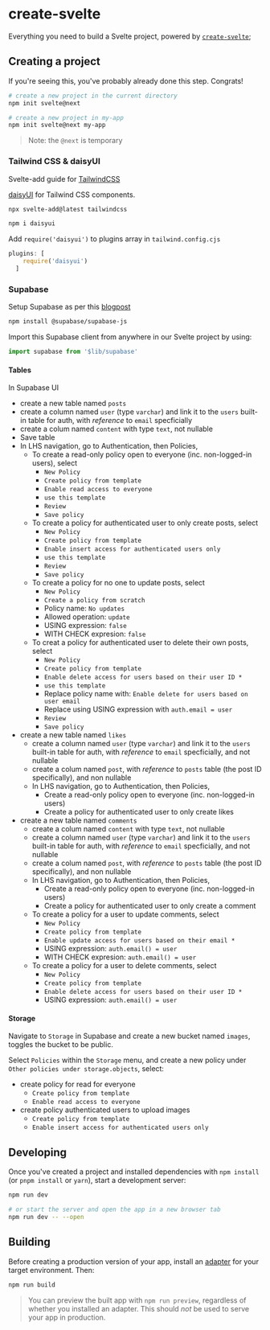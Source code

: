 # create-svelte

Everything you need to build a Svelte project, powered by [`create-svelte`](https://github.com/sveltejs/kit/tree/master/packages/create-svelte);

## Creating a project

If you're seeing this, you've probably already done this step. Congrats!

```bash
# create a new project in the current directory
npm init svelte@next

# create a new project in my-app
npm init svelte@next my-app
```

> Note: the `@next` is temporary


### Tailwind CSS & daisyUI

Svelte-add guide for [TailwindCSS](https://github.com/svelte-add/tailwindcss)

[daisyUI](https://daisyui.com/) for Tailwind CSS components.

```bash
npx svelte-add@latest tailwindcss

npm i daisyui
```

Add `require('daisyui')` to plugins array in `tailwind.config.cjs`

```js
plugins: [
    require('daisyui')
  ]
```


### Supabase

Setup Supabase as per this [blogpost](https://sjorswijsman.medium.com/setting-up-supabase-with-sveltekit-f6234fa1b54b)


```bash
npm install @supabase/supabase-js
```

Import this Supabase client from anywhere in our Svelte project by using:

```js
import supabase from '$lib/supabase'
```

#### Tables

In Supabase UI
- create a new table named `posts`
- create a column named `user` (type `varchar`) and link it to the `users` built-in table for auth, with *reference* to `email` specficially
- create a colum named `content` with type `text`, not nullable
- Save table
- In LHS navigation, go to Authentication, then Policies,
  - To create a read-only policy open to everyone (inc. non-logged-in users), select
    - `New Policy`
    - `Create policy from template`
    - `Enable read access to everyone`
    - `use this template`
    - `Review`
    - `Save policy`
  - To create a policy for authenticated user to only create posts, select
    - `New Policy`
    - `Create policy from template`
    - `Enable insert access for authenticated users only`
    - `use this template`
    - `Review`
    - `Save policy`
  - To create a policy for no one to update posts, select
    - `New Policy`
    - `Create a policy from scratch`
    - Policy name: `No updates`
    - Allowed operation: `update`
    - USING expression: `false`
    - WITH CHECK expresion: `false`
  - To creat a policy for authenticated user to delete their own posts, select
    - `New Policy`
    - `Create policy from template`
    - `Enable delete access for users based on their user ID *`
    - `use this template`
    - Replace policy name with: `Enable delete for users based on user email`
    - Replace using USING expression with `auth.email = user`
    - `Review`
    - `Save policy`
- create a new table named `likes`
  - create a column named `user` (type `varchar`) and link it to the `users` built-in table for auth, with *reference* to `email` specficially, and not nullable
  - create a colum named `post`,  with *reference* to `posts` table (the post ID specifically), and non nullable
  - In LHS navigation, go to Authentication, then Policies,
    - Create a read-only policy open to everyone (inc. non-logged-in users)
    - Create a policy for authenticated user to only create likes
- create a new table named `comments`
  - create a colum named `content` with type `text`, not nullable
  - create a column named `user` (type `varchar`) and link it to the `users` built-in table for auth, with *reference* to `email` specficially, and not nullable
  - create a colum named `post`,  with *reference* to `posts` table (the post ID specifically), and non nullable
  - In LHS navigation, go to Authentication, then Policies,
    - Create a read-only policy open to everyone (inc. non-logged-in users)
    - Create a policy for authenticated user to only create a comment
  - To create a policy for a user to update comments, select
    - `New Policy`
    - `Create policy from template`
    - `Enable update access for users based on their email *`
    - USING expression: `auth.email() = user`
    - WITH CHECK expresion: `auth.email() = user`
  - To create a policy for a user to delete comments, select
    - `New Policy`
    - `Create policy from template`
    - `Enable delete access for users based on their user ID *`
    - USING expression: `auth.email() = user`

#### Storage

Navigate to `Storage` in Supabase and create a new bucket named `images`, toggles the bucket to be public.

Select `Policies` within the `Storage` menu, and create a new policy under `Other policies under storage.objects`, select:
- create policy for read for everyone
  - `Create policy from template`
  - `Enable read access to everyone`
- create policy authenticated users to upload images
  - `Create policy from template`
  - `Enable insert access for authenticated users only`

## Developing

Once you've created a project and installed dependencies with `npm install` (or `pnpm install` or `yarn`), start a development server:

```bash
npm run dev

# or start the server and open the app in a new browser tab
npm run dev -- --open
```

## Building

Before creating a production version of your app, install an [adapter](https://kit.svelte.dev/docs#adapters) for your target environment. Then:

```bash
npm run build
```

> You can preview the built app with `npm run preview`, regardless of whether you installed an adapter. This should _not_ be used to serve your app in production.
